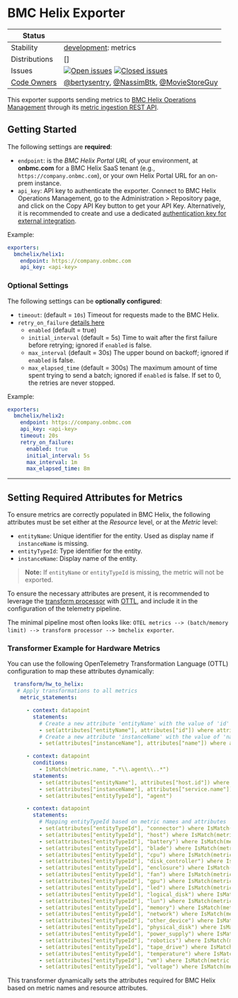# BMC Helix Exporter

<!-- status autogenerated section -->
| Status        |           |
| ------------- |-----------|
| Stability     | [development]: metrics   |
| Distributions | [] |
| Issues        | [![Open issues](https://img.shields.io/github/issues-search/open-telemetry/opentelemetry-collector-contrib?query=is%3Aissue%20is%3Aopen%20label%3Aexporter%2Fbmchelix%20&label=open&color=orange&logo=opentelemetry)](https://github.com/open-telemetry/opentelemetry-collector-contrib/issues?q=is%3Aopen+is%3Aissue+label%3Aexporter%2Fbmchelix) [![Closed issues](https://img.shields.io/github/issues-search/open-telemetry/opentelemetry-collector-contrib?query=is%3Aissue%20is%3Aclosed%20label%3Aexporter%2Fbmchelix%20&label=closed&color=blue&logo=opentelemetry)](https://github.com/open-telemetry/opentelemetry-collector-contrib/issues?q=is%3Aclosed+is%3Aissue+label%3Aexporter%2Fbmchelix) |
| [Code Owners](https://github.com/open-telemetry/opentelemetry-collector-contrib/blob/main/CONTRIBUTING.md#becoming-a-code-owner)    | [@bertysentry](https://www.github.com/bertysentry), [@NassimBtk](https://www.github.com/NassimBtk), [@MovieStoreGuy](https://www.github.com/MovieStoreGuy) |

[development]: https://github.com/open-telemetry/opentelemetry-collector/blob/main/docs/component-stability.md#development
<!-- end autogenerated section -->

This exporter supports sending metrics to [BMC Helix Operations Management](https://www.bmc.com/it-solutions/bmc-helix-operations-management.html) through its [metric ingestion REST API](https://docs.bmc.com/docs/helixoperationsmanagement/244/en/metric-operation-management-endpoints-in-the-rest-api-1392780044.html).

## Getting Started

The following settings are **required**:

- `endpoint`: is the *BMC Helix Portal URL* of your environment, at **onbmc.com** for a BMC Helix SaaS tenant (e.g., `https://company.onbmc.com`), or your own Helix Portal URL for an on-prem instance.
- `api_key`: API key to authenticate the exporter. Connect to BMC Helix Operations Management, go to the Administration > Repository page, and click on the Copy API Key button to get your API Key. Alternatively, it is recommended to create and use a dedicated [authentication key for external integration](https://docs.bmc.com/docs/helixportal244/using-api-keys-for-external-integrations-1391501992.html).

Example:

```yaml
exporters:
  bmchelix/helix1:
    endpoint: https://company.onbmc.com
    api_key: <api-key>
```

### Optional Settings

The following settings can be **optionally configured**:

- `timeout`: (default = `10s`) Timeout for requests made to the BMC Helix.
- `retry_on_failure` [details here](https://github.com/open-telemetry/opentelemetry-collector/tree/main/exporter/exporterhelper#configuration)
  - `enabled` (default = true)
  - `initial_interval` (default = 5s) Time to wait after the first failure before retrying; ignored if `enabled` is false.
  - `max_interval` (default = 30s) The upper bound on backoff; ignored if `enabled` is false.
  - `max_elapsed_time` (default = 300s) The maximum amount of time spent trying to send a batch; ignored if `enabled` is false. If set to 0, the retries are never stopped.

Example:

```yaml
exporters:
  bmchelix/helix2:
    endpoint: https://company.onbmc.com
    api_key: <api-key>
    timeout: 20s
    retry_on_failure:
      enabled: true
      initial_interval: 5s
      max_interval: 1m
      max_elapsed_time: 8m
```

---

## Setting Required Attributes for Metrics

To ensure metrics are correctly populated in BMC Helix, the following attributes must be set either at the *Resource* level, or at the *Metric* level:  

- `entityName`: Unique identifier for the entity. Used as display name if `instanceName` is missing.
- `entityTypeId`: Type identifier for the entity.
- `instanceName`: Display name of the entity.

> **Note:** If `entityName` or `entityTypeId` is missing, the metric will not be exported.

To ensure the necessary attributes are present, it is recommended to leverage the [transform processor](https://github.com/open-telemetry/opentelemetry-collector-contrib/tree/main/processor/transformprocessor) with [OTTL](https://github.com/open-telemetry/opentelemetry-collector-contrib/tree/main/pkg/ottl), and include it in the configuration of the telemetry pipeline.

The minimal pipeline most often looks like: `OTEL metrics --> (batch/memory limit) --> transform processor --> bmchelix exporter`.

### Transformer Example for Hardware Metrics

You can use the following OpenTelemetry Transformation Language (OTTL) configuration to map these attributes dynamically:

```yaml
  transform/hw_to_helix:
   # Apply transformations to all metrics
    metric_statements:

      - context: datapoint
        statements:
          # Create a new attribute 'entityName' with the value of 'id'
          - set(attributes["entityName"], attributes["id"]) where attributes["id"] != nil
          # Create a new attribute 'instanceName' with the value of 'name'
          - set(attributes["instanceName"], attributes["name"]) where attributes["name"] != nil

      - context: datapoint
        conditions:
          - IsMatch(metric.name, ".*\\.agent\\..*")
        statements:
          - set(attributes["entityName"], attributes["host.id"]) where attributes["host.id"] != nil
          - set(attributes["instanceName"], attributes["service.name"]) where attributes["service.name"] != nil
          - set(attributes["entityTypeId"], "agent")

      - context: datapoint
        statements:
          # Mapping entityTypeId based on metric names and attributes
          - set(attributes["entityTypeId"], "connector") where IsMatch(metric.name, ".*\\.connector\\..*")
          - set(attributes["entityTypeId"], "host") where IsMatch(metric.name, ".*\\.host\\..*") or attributes["hw.type"] == "host"
          - set(attributes["entityTypeId"], "battery") where IsMatch(metric.name, "hw\\.battery\\..*") or attributes["hw.type"] == "battery"
          - set(attributes["entityTypeId"], "blade") where IsMatch(metric.name, "hw\\.blade\\..*") or attributes["hw.type"] == "blade"
          - set(attributes["entityTypeId"], "cpu") where IsMatch(metric.name, "hw\\.cpu\\..*") or attributes["hw.type"] == "cpu"
          - set(attributes["entityTypeId"], "disk_controller") where IsMatch(metric.name, "hw\\.disk_controller\\..*") or attributes["hw.type"] == "disk_controller"
          - set(attributes["entityTypeId"], "enclosure") where IsMatch(metric.name, "hw\\.enclosure\\..*") or attributes["hw.type"] == "enclosure"
          - set(attributes["entityTypeId"], "fan") where IsMatch(metric.name, "hw\\.fan\\..*") or attributes["hw.type"] == "fan"
          - set(attributes["entityTypeId"], "gpu") where IsMatch(metric.name, "hw\\.gpu\\..*") or attributes["hw.type"] == "gpu"
          - set(attributes["entityTypeId"], "led") where IsMatch(metric.name, "hw\\.led\\..*") or attributes["hw.type"] == "led"
          - set(attributes["entityTypeId"], "logical_disk") where IsMatch(metric.name, "hw\\.logical_disk\\..*") or attributes["hw.type"] == "logical_disk"
          - set(attributes["entityTypeId"], "lun") where IsMatch(metric.name, "hw\\.lun\\..*") or attributes["hw.type"] == "lun"
          - set(attributes["entityTypeId"], "memory") where IsMatch(metric.name, "hw\\.memory\\..*") or attributes["hw.type"] == "memory"
          - set(attributes["entityTypeId"], "network") where IsMatch(metric.name, "hw\\.network\\..*") or attributes["hw.type"] == "network"
          - set(attributes["entityTypeId"], "other_device") where IsMatch(metric.name, "hw\\.other_device\\..*") or attributes["hw.type"] == "other_device"
          - set(attributes["entityTypeId"], "physical_disk") where IsMatch(metric.name, "hw\\.physical_disk\\..*") or attributes["hw.type"] == "physical_disk"
          - set(attributes["entityTypeId"], "power_supply") where IsMatch(metric.name, "hw\\.power_supply\\..*") or attributes["hw.type"] == "power_supply"
          - set(attributes["entityTypeId"], "robotics") where IsMatch(metric.name, "hw\\.robotics\\..*") or attributes["hw.type"] == "robotics"
          - set(attributes["entityTypeId"], "tape_drive") where IsMatch(metric.name, "hw\\.tape_drive\\..*") or attributes["hw.type"] == "tape_drive"
          - set(attributes["entityTypeId"], "temperature") where IsMatch(metric.name, "hw\\.temperature.*") or attributes["hw.type"] == "temperature"
          - set(attributes["entityTypeId"], "vm") where IsMatch(metric.name, "hw\\.vm\\..*") or attributes["hw.type"] == "vm"
          - set(attributes["entityTypeId"], "voltage") where IsMatch(metric.name, "hw\\.voltage.*") or attributes["hw.type"] == "voltage"
```

This transformer dynamically sets the attributes required for BMC Helix based on metric names and resource attributes.
